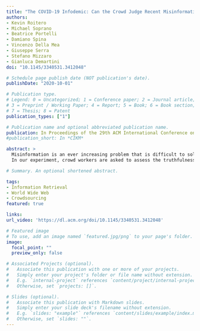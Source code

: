 ```yaml
---
title: "The COVID-19 Infodemic: Can the Crowd Judge Recent Misinformation Objectively?"
authors:
- Kevin Roitero
- Michael Soprano
- Beatrice Portelli
- Damiano Spina
- Vincenzo Della Mea
- Giuseppe Serra
- Stefano Mizzaro
- Gianluca Demartini
doi: "10.1145/3340531.3412048"

# Schedule page publish date (NOT publication's date).
publishDate: "2020-10-01"

# Publication type.
# Legend: 0 = Uncategorized; 1 = Conference paper; 2 = Journal article;
# 3 = Preprint / Working Paper; 4 = Report; 5 = Book; 6 = Book section;
# 7 = Thesis; 8 = Patent
publication_types: ["1"]

# Publication name and optional abbreviated publication name.
publication: In Proceedings of the 29th ACM International Conference on Information and Knowledge Management (CIKM2020). Galway, Ireland (Online). October 19-23, 2020. Conference Rank GGS A+, Core A
#publication_short: In *CIKM*

abstract: > 
  Misinformation is an ever increasing problem that is difficult to solve for the research community and has a negative impact on the society at large. Very recently, the problem has been addressed with a crowdsourcing-based approach to scale up labeling efforts: to assess the truthfulness of a statement, instead of relying on a few experts, a crowd of (non-expert) judges is exploited. We follow the same approach to study whether crowdsourcing is an effective and reliable method to assess statements truthfulness during a pandemic. We specifically target statements related to the COVID-19 health emergency, that is still ongoing at the time of the study and has arguably caused an increase of the amount of misinformation that is spreading online (a phenomenon for which the term "infodemic" has been used). By doing so, we are able to address (mis)information that is both related to a sensitive and personal issue like health and very recent as compared to when the judgment is done: two issues that have not been analyzed in related work.
  In our experiment, crowd workers are asked to assess the truthfulness of statements, as well as to provide evidence for the assessments as a URL and a text justification. Besides showing that the crowd is able to accurately judge the truthfulness of the statements, we also report results on many different aspects, including: agreement among workers, the effect of different aggregation functions, of scales transformations, and of workers background / bias. We also analyze workers behavior, in terms of queries submitted, URLs found / selected, text justifications, and other behavioral data like clicks and mouse actions collected by means of an ad hoc logger.

# Summary. An optional shortened abstract.

tags:
- Information Retrieval
- World Wide Web
- Crowdsourcing
featured: true

links:
url_video: 'https://dl.acm.org/doi/10.1145/3340531.3412048'

# Featured image
# To use, add an image named `featured.jpg/png` to your page's folder. 
image:
  focal_point: ""
  preview_only: false

# Associated Projects (optional).
#   Associate this publication with one or more of your projects.
#   Simply enter your project's folder or file name without extension.
#   E.g. `internal-project` references `content/project/internal-project/index.md`.
#   Otherwise, set `projects: []`.

# Slides (optional).
#   Associate this publication with Markdown slides.
#   Simply enter your slide deck's filename without extension.
#   E.g. `slides: "example"` references `content/slides/example/index.md`.
#   Otherwise, set `slides: ""`.
---
```


